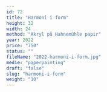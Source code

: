 ```yaml
---
id: 72
title: "Harmoni i form"
height: 32
width: 24
method: "Akryl på Hahnemühle papir"
year: 2022
price: "750"
status: ""
fileName: "2022-harmoni-i-form.jpg"
medie: "paperpainting"
draft: "false"
slug: "harmoni-i-form"
weight: "10"
---
```

